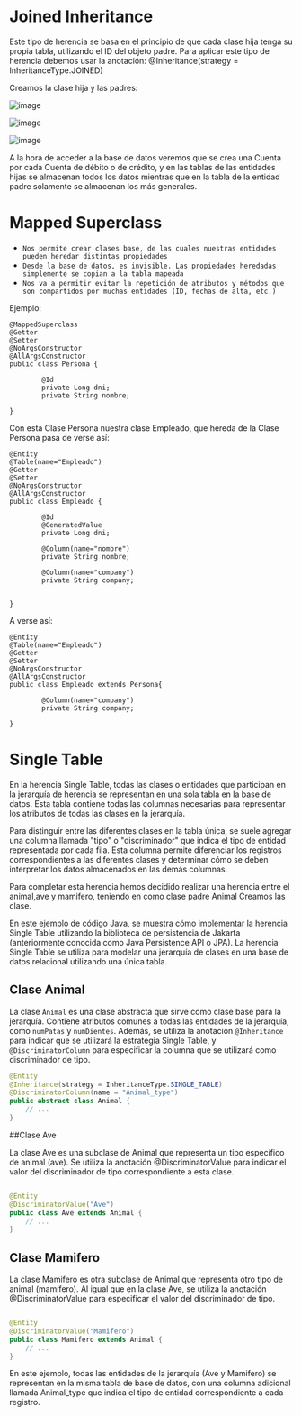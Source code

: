 # Joined Inheritance
Este tipo de herencia se basa en el principio de que cada clase hija tenga su propia tabla, utilizando el ID del objeto padre.
Para aplicar este tipo de herencia debemos usar la anotación: @Inheritance(strategy = InheritanceType.JOINED)

Creamos la clase hija y las padres: 


![image](https://github.com/cpcx04/EJ03-Puzzle-Aronson-Herencia/assets/114216577/cbeb0b91-effd-46ac-afa9-742b2d8d754c)

![image](https://github.com/cpcx04/EJ03-Puzzle-Aronson-Herencia/assets/114216577/63db9219-28f8-4b93-8ee3-a7684cfc70f8)

![image](https://github.com/cpcx04/EJ03-Puzzle-Aronson-Herencia/assets/114216577/e4d11ec0-0109-42c2-9d97-5225a97f21d8)

A la hora de acceder a la base de datos veremos que se crea una Cuenta por cada Cuenta de débito o de crédito, y en las tablas de las entidades hijas se almacenan todos los datos mientras que en la tabla de la entidad padre solamente se almacenan los más generales. 


# Mapped Superclass
- `Nos permite crear clases base, de las cuales nuestras entidades pueden heredar distintas propiedades`
- `Desde la base de datos, es invisible. Las propiedades heredadas simplemente se copian a la tabla mapeada`
- `Nos va a permitir evitar la repetición de atributos y métodos que son compartidos por muchas entidades (ID, fechas de alta, etc.)`

Ejemplo:

```
@MappedSuperclass
@Getter
@Setter
@NoArgsConstructor
@AllArgsConstructor
public class Persona {

		@Id
		private Long dni;
		private String nombre;

}
```

Con esta Clase Persona nuestra clase Empleado, que hereda de la Clase Persona pasa de verse así:

```
@Entity
@Table(name="Empleado")
@Getter
@Setter
@NoArgsConstructor
@AllArgsConstructor
public class Empleado {

		@Id
		@GeneratedValue
		private Long dni;

		@Column(name="nombre")
		private String nombre;

		@Column(name="company")
		private String company;
		

}
```

A verse así:

```
@Entity
@Table(name="Empleado")
@Getter
@Setter
@NoArgsConstructor
@AllArgsConstructor
public class Empleado extends Persona{

		@Column(name="company")
		private String company;

}
```

# Single Table

En la herencia Single Table, todas las clases o entidades que participan en la jerarquía de herencia se representan en una sola tabla en la base de datos. Esta tabla contiene todas las columnas necesarias para representar los atributos de todas las clases en la jerarquía.

Para distinguir entre las diferentes clases en la tabla única, se suele agregar una columna llamada "tipo" o "discriminador" que indica el tipo de entidad representada por cada fila. Esta columna permite diferenciar los registros correspondientes a las diferentes clases y determinar cómo se deben interpretar los datos almacenados en las demás columnas.

Para completar esta herencia hemos decidido realizar una herencia entre el animal,ave y mamifero, teniendo en como clase padre Animal
Creamos las clase.

En este ejemplo de código Java, se muestra cómo implementar la herencia Single Table utilizando la biblioteca de persistencia de Jakarta (anteriormente conocida como Java Persistence API o JPA). La herencia Single Table se utiliza para modelar una jerarquía de clases en una base de datos relacional utilizando una única tabla.

## Clase Animal

La clase `Animal` es una clase abstracta que sirve como clase base para la jerarquía. Contiene atributos comunes a todas las entidades de la jerarquía, como `numPatas` y `numDientes`. Además, se utiliza la anotación `@Inheritance` para indicar que se utilizará la estrategia Single Table, y `@DiscriminatorColumn` para especificar la columna que se utilizará como discriminador de tipo.

```java
@Entity
@Inheritance(strategy = InheritanceType.SINGLE_TABLE)
@DiscriminatorColumn(name = "Animal_type")
public abstract class Animal {
    // ...
}
```

##Clase Ave

La clase Ave es una subclase de Animal que representa un tipo específico de animal (ave). Se utiliza la anotación @DiscriminatorValue para indicar el valor del discriminador de tipo correspondiente a esta clase.
```java

@Entity
@DiscriminatorValue("Ave")
public class Ave extends Animal {
    // ...
}
```
## Clase Mamifero

La clase Mamifero es otra subclase de Animal que representa otro tipo de animal (mamífero). Al igual que en la clase Ave, se utiliza la anotación @DiscriminatorValue para especificar el valor del discriminador de tipo.
```java

@Entity
@DiscriminatorValue("Mamifero")
public class Mamifero extends Animal {
    // ...
}
```
En este ejemplo, todas las entidades de la jerarquía (Ave y Mamifero) se representan en la misma tabla de base de datos, con una columna adicional llamada Animal_type que indica el tipo de entidad correspondiente a cada registro.
